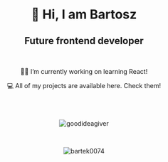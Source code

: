 <h1 align="center">👋 Hi, I am Bartosz</h1>
<h2 align="center">Future frontend developer</h2>
<br>
<p align="center">👷‍♂️ I’m currently working on learning React!<p>

<p align="center">💻 All of my projects are available here. Check them!</p>
<br>
<br>
<p align="center">
<img src="https://github-readme-streak-stats.herokuapp.com/?user=bartek0074&theme=github-light&hide_border=true&background=FFFFFF" alt="goodideagiver" />
</p>
<br>
<p align="center">
<img src="https://github-readme-stats.vercel.app/api/top-langs?username=bartek0074&show_icons=true&locale=en&layout=compact" alt="bartek0074" />
</p>
<!---
Bartek0074/Bartek0074 is a ✨ special ✨ repository because its `README.md` (this file) appears on your GitHub profile.
You can click the Preview link to take a look at your changes.
--->
